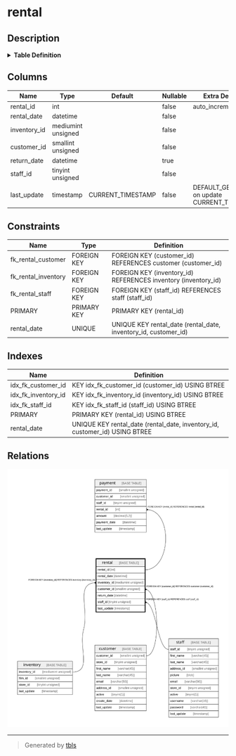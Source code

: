 # rental

## Description

<details>
<summary><strong>Table Definition</strong></summary>

```sql
CREATE TABLE `rental` (
  `rental_id` int NOT NULL AUTO_INCREMENT,
  `rental_date` datetime NOT NULL,
  `inventory_id` mediumint unsigned NOT NULL,
  `customer_id` smallint unsigned NOT NULL,
  `return_date` datetime DEFAULT NULL,
  `staff_id` tinyint unsigned NOT NULL,
  `last_update` timestamp NOT NULL DEFAULT CURRENT_TIMESTAMP ON UPDATE CURRENT_TIMESTAMP,
  PRIMARY KEY (`rental_id`),
  UNIQUE KEY `rental_date` (`rental_date`,`inventory_id`,`customer_id`),
  KEY `idx_fk_inventory_id` (`inventory_id`),
  KEY `idx_fk_customer_id` (`customer_id`),
  KEY `idx_fk_staff_id` (`staff_id`),
  CONSTRAINT `fk_rental_customer` FOREIGN KEY (`customer_id`) REFERENCES `customer` (`customer_id`) ON DELETE RESTRICT ON UPDATE CASCADE,
  CONSTRAINT `fk_rental_inventory` FOREIGN KEY (`inventory_id`) REFERENCES `inventory` (`inventory_id`) ON DELETE RESTRICT ON UPDATE CASCADE,
  CONSTRAINT `fk_rental_staff` FOREIGN KEY (`staff_id`) REFERENCES `staff` (`staff_id`) ON DELETE RESTRICT ON UPDATE CASCADE
) ENGINE=InnoDB AUTO_INCREMENT=[Redacted by tbls] DEFAULT CHARSET=utf8mb4 COLLATE=utf8mb4_0900_ai_ci
```

</details>

## Columns

| Name | Type | Default | Nullable | Extra Definition | Children | Parents | Comment |
| ---- | ---- | ------- | -------- | ---------------- | -------- | ------- | ------- |
| rental_id | int |  | false | auto_increment | [payment](payment.md) |  |  |
| rental_date | datetime |  | false |  |  |  |  |
| inventory_id | mediumint unsigned |  | false |  |  | [inventory](inventory.md) |  |
| customer_id | smallint unsigned |  | false |  |  | [customer](customer.md) |  |
| return_date | datetime |  | true |  |  |  |  |
| staff_id | tinyint unsigned |  | false |  |  | [staff](staff.md) |  |
| last_update | timestamp | CURRENT_TIMESTAMP | false | DEFAULT_GENERATED on update CURRENT_TIMESTAMP |  |  |  |

## Constraints

| Name | Type | Definition |
| ---- | ---- | ---------- |
| fk_rental_customer | FOREIGN KEY | FOREIGN KEY (customer_id) REFERENCES customer (customer_id) |
| fk_rental_inventory | FOREIGN KEY | FOREIGN KEY (inventory_id) REFERENCES inventory (inventory_id) |
| fk_rental_staff | FOREIGN KEY | FOREIGN KEY (staff_id) REFERENCES staff (staff_id) |
| PRIMARY | PRIMARY KEY | PRIMARY KEY (rental_id) |
| rental_date | UNIQUE | UNIQUE KEY rental_date (rental_date, inventory_id, customer_id) |

## Indexes

| Name | Definition |
| ---- | ---------- |
| idx_fk_customer_id | KEY idx_fk_customer_id (customer_id) USING BTREE |
| idx_fk_inventory_id | KEY idx_fk_inventory_id (inventory_id) USING BTREE |
| idx_fk_staff_id | KEY idx_fk_staff_id (staff_id) USING BTREE |
| PRIMARY | PRIMARY KEY (rental_id) USING BTREE |
| rental_date | UNIQUE KEY rental_date (rental_date, inventory_id, customer_id) USING BTREE |

## Relations

![er](rental.svg)

---

> Generated by [tbls](https://github.com/k1LoW/tbls)
